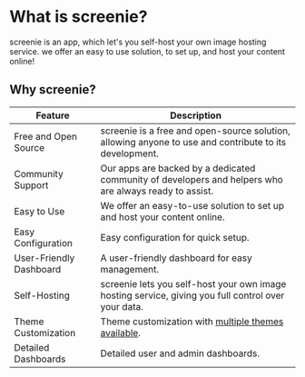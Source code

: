 # What is screenie?

screenie is an app, which let's you self-host your own image hosting service. we offer an easy to use solution, to set up, and host your content online!

## Why screenie?

| Feature             | Description                                                                 |
|---------------------|-----------------------------------------------------------------------------|
| Free and Open Source | screenie is a free and open-source solution, allowing anyone to use and contribute to its development. |
| Community Support | Our apps are backed by a dedicated community of developers and helpers who are always ready to assist. |
| Easy to Use | We offer an easy-to-use solution to set up and host your content online.     |
| Easy Configuration | Easy configuration for quick setup.|
| User-Friendly Dashboard | A user-friendly dashboard for easy management.|
| Self-Hosting | screenie lets you self-host your own image hosting service, giving you full control over your data. |
| Theme Customization | Theme customization with [multiple themes available](https://v5.daisyui.com/docs/themes/). |
| Detailed Dashboards | Detailed user and admin dashboards.|